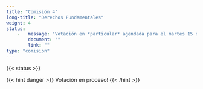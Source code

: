 ```yaml
---
title: "Comisión 4" 
long-title: "Derechos Fundamentales"
weight: 4
status: 
    -   message: "Votación en *particular* agendada para el martes 15 de marzo." 
        document: ""
        link: ""
type: "comision"
---
```

{{< status >}}

{{< hint danger >}}
Votación en proceso!
{{< /hint >}}